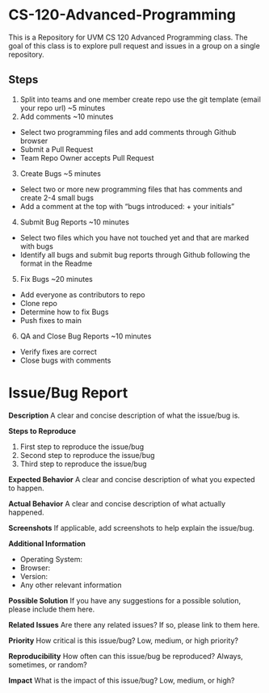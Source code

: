 # CS-120-Advanced-Programming

This is a Repository for UVM CS 120 Advanced Programming class. The goal of this class is to explore pull request and issues in a group on a single repository.  

## Steps 
1. Split into teams and one member create repo use the git template (email your repo url) ~5 minutes
2. Add comments ~10 minutes
  - Select two programming files and add comments through Github browser 
  - Submit a Pull Request
  - Team Repo Owner accepts Pull Request
3. Create Bugs ~5 minutes
  - Select two or more new programming files that has comments and create 2-4 small bugs
  - Add a comment at the top with “bugs introduced: + your initials”
4. Submit Bug Reports  ~10 minutes
  - Select two files which you have not touched yet and that are marked with bugs
  - Identify all bugs and submit bug reports through Github following the format in the Readme
5. Fix Bugs  ~20 minutes
  - Add everyone as contributors to repo
  - Clone repo
  - Determine how to fix Bugs
  - Push fixes to main
6. QA and Close Bug Reports  ~10 minutes
  - Verify fixes are correct
  - Close bugs with comments

# Issue/Bug Report
**Description**
A clear and concise description of what the issue/bug is.

**Steps to Reproduce**
1. First step to reproduce the issue/bug
2. Second step to reproduce the issue/bug
3. Third step to reproduce the issue/bug

**Expected Behavior**
A clear and concise description of what you expected to happen.

**Actual Behavior**
A clear and concise description of what actually happened.

**Screenshots**
If applicable, add screenshots to help explain the issue/bug.

**Additional Information**
* Operating System:
* Browser:
* Version:
* Any other relevant information

**Possible Solution**
If you have any suggestions for a possible solution, please include them here.

**Related Issues**
Are there any related issues? If so, please link to them here.

**Priority**
How critical is this issue/bug? Low, medium, or high priority?

**Reproducibility**
How often can this issue/bug be reproduced? Always, sometimes, or random?

**Impact**
What is the impact of this issue/bug? Low, medium, or high?
